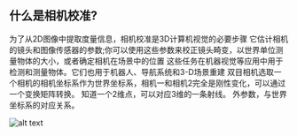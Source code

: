 ## 什么是相机校准?
为了从2D图像中提取度量信息，相机校准是3D计算机视觉的必要步骤
它估计相机的镜头和图像传感器的参数;你可以使用这些参数来校正镜头畸变，以世界单位测量物体的大小，或者确定相机在场景中的位置
这些任务在机器视觉等应用中用于检测和测量物体。它们也用于机器人、导航系统和3-D场景重建
双目相机选取一个相机的相机坐标系作为世界坐标系，相机一和相机2完全是刚性变化，可以通过一个变换矩阵转换。
知道一个2维点，可以对应3维的一条射线。
外参数，与世界坐标系的对应关系。

![alt text](image.png)

